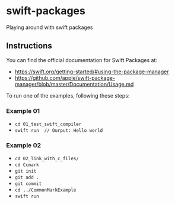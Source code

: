 # swift-packages
Playing around with swift packages

## Instructions
You can find the official documentation for Swift Packages at: 
* https://swift.org/getting-started/#using-the-package-manager
* https://github.com/apple/swift-package-manager/blob/master/Documentation/Usage.md

To run one of the examples, following these steps:

### Example 01
* `cd 01_test_swift_compiler`
* `swift run  // Ourput: Hello world`

### Example 02
* `cd 02_link_with_c_files/`
* `cd Ccmark`
* `git init`
* `git add .`
* `git commit`
* `cd ../CommonMarkExample`
* `swift run`